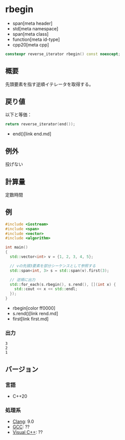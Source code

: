 # rbegin
* span[meta header]
* std[meta namespace]
* span[meta class]
* function[meta id-type]
* cpp20[meta cpp]

```cpp
constexpr reverse_iterator rbegin() const noexcept;
```

## 概要
先頭要素を指す逆順イテレータを取得する。


## 戻り値
以下と等価：

```cpp
return reverse_iterator(end());
```
* end()[link end.md]


## 例外
投げない


## 計算量
定数時間


## 例
```cpp example
#include <iostream>
#include <span>
#include <vector>
#include <algorithm>

int main()
{
  std::vector<int> v = {1, 2, 3, 4, 5};

  // vの先頭3要素を部分シーケンスとして参照する
  std::span<int, 3> s = std::span(v).first(3);

  // 逆順に出力
  std::for_each(s.rbegin(), s.rend(), [](int x) {
    std::cout << x << std::endl;
  });
}
```
* rbegin[color ff0000]
* s.rend()[link rend.md]
* first[link first.md]

### 出力
```
3
2
1
```

## バージョン
### 言語
- C++20

### 処理系
- [Clang](/implementation.md#clang): 9.0
- [GCC](/implementation.md#gcc): ??
- [Visual C++](/implementation.md#visual_cpp): ??
